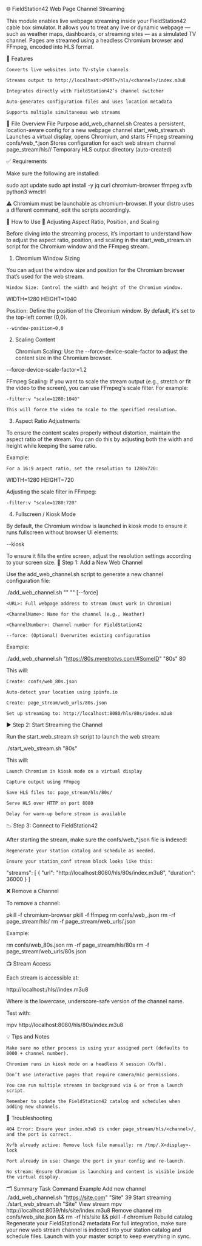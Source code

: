 🌐 FieldStation42 Web Page Channel Streaming

This module enables live webpage streaming inside your FieldStation42 cable box simulator. It allows you to treat any live or dynamic webpage — such as weather maps, dashboards, or streaming sites — as a simulated TV channel. Pages are streamed using a headless Chromium browser and FFmpeg, encoded into HLS format.

🧹 Features

    Converts live websites into TV-style channels

    Streams output to http://localhost:<PORT>/hls/<channel>/index.m3u8

    Integrates directly with FieldStation42’s channel switcher

    Auto-generates configuration files and uses location metadata

    Supports multiple simultaneous web streams

📁 File Overview
File	Purpose
add_web_channel.sh	Creates a persistent, location-aware config for a new webpage channel
start_web_stream.sh	Launches a virtual display, opens Chromium, and starts FFmpeg streaming
confs/web_*.json	Stores configuration for each web stream channel
page_stream/hls/<channel>/	Temporary HLS output directory (auto-created)

✅ Requirements

Make sure the following are installed:

sudo apt update
sudo apt install -y jq curl chromium-browser ffmpeg xvfb python3 wmctrl

⚠️ Chromium must be launchable as chromium-browser. If your distro uses a different command, edit the scripts accordingly.

🚀 How to Use
📐 Adjusting Aspect Ratio, Position, and Scaling

Before diving into the streaming process, it’s important to understand how to adjust the aspect ratio, position, and scaling in the start_web_stream.sh script for the Chromium window and the FFmpeg stream.
1. Chromium Window Sizing

You can adjust the window size and position for the Chromium browser that’s used for the web stream.

    Window Size: Control the width and height of the Chromium window.

WIDTH=1280
HEIGHT=1040

Position: Define the position of the Chromium window. By default, it's set to the top-left corner (0,0).

    --window-position=0,0

2. Scaling Content

    Chromium Scaling: Use the --force-device-scale-factor to adjust the content size in the Chromium browser.

--force-device-scale-factor=1.2

FFmpeg Scaling: If you want to scale the stream output (e.g., stretch or fit the video to the screen), you can use FFmpeg's scale filter. For example:

    -filter:v "scale=1280:1040"

    This will force the video to scale to the specified resolution.

3. Aspect Ratio Adjustments

To ensure the content scales properly without distortion, maintain the aspect ratio of the stream. You can do this by adjusting both the width and height while keeping the same ratio.

Example:

    For a 16:9 aspect ratio, set the resolution to 1280x720:

WIDTH=1280
HEIGHT=720

Adjusting the scale filter in FFmpeg:

    -filter:v "scale=1280:720"

4. Fullscreen / Kiosk Mode

By default, the Chromium window is launched in kiosk mode to ensure it runs fullscreen without browser UI elements:

--kiosk

To ensure it fills the entire screen, adjust the resolution settings according to your screen size.
🧱 Step 1: Add a New Web Channel

Use the add_web_channel.sh script to generate a new channel configuration file:

./add_web_channel.sh "<URL>" "<ChannelName>" <ChannelNumber> [--force]

    <URL>: Full webpage address to stream (must work in Chromium)

    <ChannelName>: Name for the channel (e.g., Weather)

    <ChannelNumber>: Channel number for FieldStation42

    --force: (Optional) Overwrites existing configuration

Example:

./add_web_channel.sh "https://80s.myretrotvs.com/#SomeID" "80s" 80

This will:

    Create: confs/web_80s.json

    Auto-detect your location using ipinfo.io

    Create: page_stream/web_urls/80s.json

    Set up streaming to: http://localhost:8080/hls/80s/index.m3u8

▶️ Step 2: Start Streaming the Channel

Run the start_web_stream.sh script to launch the web stream:

./start_web_stream.sh "80s"

This will:

    Launch Chromium in kiosk mode on a virtual display

    Capture output using FFmpeg

    Save HLS files to: page_stream/hls/80s/

    Serve HLS over HTTP on port 8080

    Delay for warm-up before stream is available

📉 Step 3: Connect to FieldStation42

After starting the stream, make sure the confs/web_*.json file is indexed:

    Regenerate your station catalog and schedule as needed.

    Ensure your station_conf stream block looks like this:

"streams": [
  {
    "url": "http://localhost:8080/hls/80s/index.m3u8",
    "duration": 36000
  }
]

❌ Remove a Channel

To remove a channel:

pkill -f chromium-browser
pkill -f ffmpeg
rm confs/web_<channel>.json
rm -rf page_stream/hls/<channel>
rm -f page_stream/web_urls/<channel>.json

Example:

rm confs/web_80s.json
rm -rf page_stream/hls/80s
rm -f page_stream/web_urls/80s.json

📺 Stream Access

Each stream is accessible at:

http://localhost:<PORT>/hls/<channel>/index.m3u8

Where <channel> is the lowercase, underscore-safe version of the channel name.

Test with:

mpv http://localhost:8080/hls/80s/index.m3u8

💡 Tips and Notes

    Make sure no other process is using your assigned port (defaults to 8000 + channel number).

    Chromium runs in kiosk mode on a headless X session (Xvfb).

    Don’t use interactive pages that require camera/mic permissions.

    You can run multiple streams in background via & or from a launch script.

    Remember to update the FieldStation42 catalog and schedules when adding new channels.

🧪 Troubleshooting

    404 Error: Ensure your index.m3u8 is under page_stream/hls/<channel>/, and the port is correct.

    Xvfb already active: Remove lock file manually: rm /tmp/.X<display>-lock

    Port already in use: Change the port in your config and re-launch.

    No stream: Ensure Chromium is launching and content is visible inside the virtual display.

🗂️ Summary
Task	Command Example
Add new channel	./add_web_channel.sh "https://site.com" "Site" 39
Start streaming	./start_web_stream.sh "Site"
View stream	mpv http://localhost:8039/hls/site/index.m3u8
Remove channel	rm confs/web_site.json && rm -rf hls/site && pkill -f chromium
Rebuild catalog	Regenerate your FieldStation42 metadata
For full integration, make sure your new web stream channel is indexed into your station catalog and schedule files. Launch with your master script to keep everything in sync.
